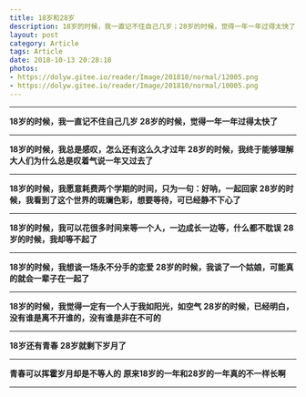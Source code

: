 ```yaml
---
title: 18岁和28岁
description: 18岁的时候，我一直记不住自己几岁；28岁的时候，觉得一年一年过得太快了.....
layout: post
category: Article
tags: Article
date: 2018-10-13 20:28:18
photos: 
- https://dolyw.gitee.io/reader/Image/201810/normal/12005.png
- https://dolyw.gitee.io/reader/Image/201810/normal/10005.png
---
```


-----

**18岁的时候，我一直记不住自己几岁**
**28岁的时候，觉得一年一年过得太快了**

-----

**18岁的时候，我总是感叹，怎么还有这么久才过年**
**28岁的时候，我终于能够理解大人们为什么总是叹着气说一年又过去了**

-----

**18岁的时候，我愿意耗费两个学期的时间，只为一句：好呐，一起回家**
**28岁的时候，我看到了这个世界的斑斓色彩，想要等待，可已经静不下心了**

-----

**18岁的时候，我可以花很多时间来等一个人，一边成长一边等，什么都不耽误**
**28岁的时候，我却等不起了**

-----

**18岁的时候，我想谈一场永不分手的恋爱**
**28岁的时候，我谈了一个姑娘，可能真的就会一辈子在一起了**

-----

**18岁的时候，我觉得一定有一个人于我如阳光，如空气**
**28岁的时候，已经明白，没有谁是离不开谁的，没有谁是非在不可的**

-----

**18岁还有青春**
**28岁就剩下岁月了**

-----

**青春可以挥霍岁月却是不等人的**
**原来18岁的一年和28岁的一年真的不一样长啊**

-----